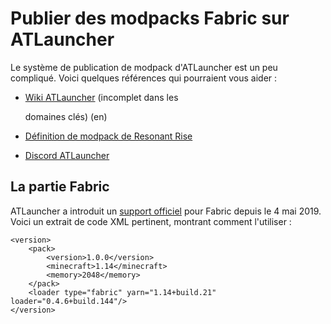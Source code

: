 # Publier des modpacks Fabric sur ATLauncher

Le système de publication de modpack d'ATLauncher est un peu compliqué. Voici quelques références qui pourraient vous aider :

* [Wiki ATLauncher](https://wiki.atlauncher.com/) \(incomplet dans les

  domaines clés\) \(en\)

* [Définition de modpack de Resonant Rise](https://github.com/Resonant-Rise/ResonantRise/blob/master/ResonantRise.xml)
* [Discord ATLauncher](https://discordapp.com/invite/qNnamR)

## La partie Fabric

ATLauncher a introduit un [support officiel](https://github.com/ATLauncher/ATLauncher/issues/338#issuecomment-489320686) pour Fabric depuis le 4 mai 2019. Voici un extrait de code XML pertinent, montrant comment l'utiliser :

```markup
<version>
    <pack>
        <version>1.0.0</version>
        <minecraft>1.14</minecraft>
        <memory>2048</memory>
    </pack>
    <loader type="fabric" yarn="1.14+build.21" loader="0.4.6+build.144"/>
</version>
```

